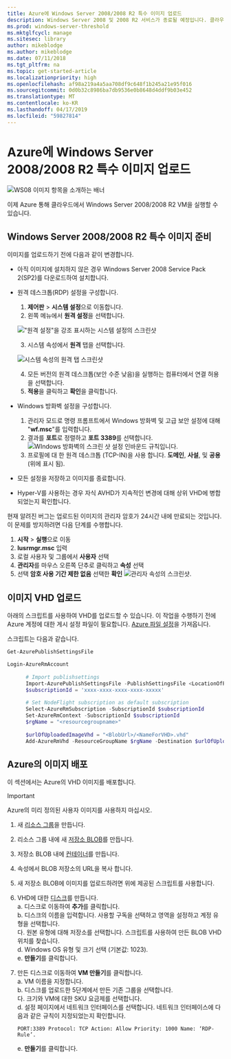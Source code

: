 ```yaml
---
title: Azure에 Windows Server 2008/2008 R2 특수 이미지 업로드
description: Windows Server 2008 및 2008 R2 서비스가 종료될 예정입니다. 클라우드에서 Windows Server를 호스팅하여 Azure로 이동하는 방법을 알아봅니다.
ms.prod: windows-server-threshold
ms.mktglfcycl: manage
ms.sitesec: library
author: mikeblodge
ms.author: mikeblodge
ms.date: 07/11/2018
ms.tgt_pltfrm: na
ms.topic: get-started-article
ms.localizationpriority: high
ms.openlocfilehash: af98a219a4a5aa708df9c648f1b245a21e95f016
ms.sourcegitcommit: 0d0b32c8986ba7db9536e0b8648d4ddf9b03e452
ms.translationtype: MT
ms.contentlocale: ko-KR
ms.lasthandoff: 04/17/2019
ms.locfileid: "59827814"
---
```

# <a name="upload-a-windows-server-20082008-r2-specialized-image-to-azure"></a>Azure에 Windows Server 2008/2008 R2 특수 이미지 업로드 

![WS08 이미지 항목을 소개하는 배너](media/WS08-image-banner-large.png)

이제 Azure 통해 클라우드에서 Windows Server 2008/2008 R2 VM을 실행할 수 있습니다. 

## <a name="prep-the-windows-server-20082008-r2-specialized-image"></a>Windows Server 2008/2008 R2 특수 이미지 준비
이미지를 업로드하기 전에 다음과 같이 변경합니다.

- 아직 이미지에 설치하지 않은 경우 Windows Server 2008 Service Pack 2(SP2)를 다운로드하여 설치합니다.

- 원격 데스크톱(RDP) 설정을 구성합니다.
   1. **제어판** > **시스템 설정**으로 이동합니다.   
   2. 왼쪽 메뉴에서 **원격 설정**을 선택합니다.

   !["원격 설정"을 강조 표시하는 시스템 설정의 스크린샷](media/1a_remote_settings.png)

   3. 시스템 속성에서 **원격** 탭을 선택합니다.   

   ![시스템 속성의 원격 탭 스크린샷](media/2c_sysprops.png)

   4. 모든 버전의 원격 데스크톱(보안 수준 낮음)을 실행하는 컴퓨터에서 연결 허용을 선택합니다.   
   5. **적용**을 클릭하고 **확인**을 클릭합니다.
- Windows 방화벽 설정을 구성합니다.   
   1. 관리자 모드로 명령 프롬프트에서 Windows 방화벽 및 고급 보안 설정에 대해 "**wf.msc**"를 입력합니다.   
   2. 결과를 **포트**로 정렬하고 **포트 3389**를 선택합니다.   
     ![WIndows 방화벽의 스크린 샷 설정 인바운드 규칙입니다.](media/3b_inboundrules.png)   
   3. 프로필에 대 한 원격 데스크톱 (TCP-IN)을 사용 합니다. **도메인**, **사설**, 및 **공용** (위에 표시 됨).

- 모든 설정을 저장하고 이미지를 종료합니다.   
- Hyper-V를 사용하는 경우 자식 AVHD가 지속적인 변경에 대해 상위 VHD에 병합되었는지 확인합니다.

현재 알려진 버그는 업로드된 이미지의 관리자 암호가 24시간 내에 만료되는 것입니다. 이 문제를 방지하려면 다음 단계를 수행합니다. 

1. **시작** > **실행**으로 이동
2. **lusrmgr.msc** 입력
3. 로컬 사용자 및 그룹에서 **사용자** 선택
4. **관리자**를 마우스 오른쪽 단추로 클릭하고 **속성** 선택
5. 선택 **암호 사용 기간 제한 없음** 선택한 **확인**
![관리자 속성의 스크린샷.](media/6_adminprops.png)

## <a name="uploading-the-image-vhd"></a>이미지 VHD 업로드
아래의 스크립트를 사용하여 VHD를 업로드할 수 있습니다. 이 작업을 수행하기 전에 Azure 계정에 대한 게시 설정 파일이 필요합니다. [Azure 파일 설정](https://azure.microsoft.com/downloads/)을 가져옵니다.

스크립트는 다음과 같습니다.

```powershell
Get-AzurePublishSettingsFile 

Login-AzureRmAccount
 
      # Import publishsettings
      Import-AzurePublishSettingsFile -PublishSettingsFile <LocationOfPublishingFile>
      $subscriptionId = 'xxxx-xxxx-xxxx-xxxx-xxxxx'
 
      # Set NodeFlight subscription as default subscription
      Select-AzureRmSubscription -SubscriptionId $subscriptionId
      Set-AzureRmContext -SubscriptionId $subscriptionId
      $rgName = "<resourcegroupname>"
    
      $urlOfUploadedImageVhd = "<BlobUrl>/<NameForVHD>.vhd"
      Add-AzureRmVhd -ResourceGroupName $rgName -Destination $urlOfUploadedImageVhd -LocalFilePath "<FilePath>"  
```
## <a name="deploy-the-image-in-azure"></a>Azure의 이미지 배포
이 섹션에서는 Azure의 VHD 이미지를 배포합니다. 

> [!IMPORTANT]
> Azure의 미리 정의된 사용자 이미지를 사용하지 마십시오.

1.  새 [리소스 그룹](https://docs.microsoft.com/rest/api/resources/resourcegroups/createorupdate)을 만듭니다. 
2.  리소스 그룹 내에 새 [저장소 BLOB](https://docs.microsoft.com/rest/api/storageservices/put-blob)를 만듭니다.
3.  저장소 BLOB 내에 [컨테이너](https://docs.microsoft.com/rest/api/storageservices/create-container)를 만듭니다.
4.  속성에서 BLOB 저장소의 URL을 복사 합니다.
5.  새 저장소 BLOB에 이미지를 업로드하려면 위에 제공된 스크립트를 사용합니다.
6.  VHD에 대한 [디스크](https://docs.microsoft.com/azure/virtual-machines/windows/prepare-for-upload-vhd-image)를 만듭니다.   
     a. 디스크로 이동하여 **추가**를 클릭합니다.  
     b. 디스크의 이름을 입력합니다. 사용할 구독을 선택하고 영역을 설정하고 계정 유형을 선택합니다.   
     다. 원본 유형에 대해 저장소를 선택합니다. 스크립트를 사용하여 만든 BLOB VHD 위치를 찾습니다.  
     d. Windows OS 유형 및 크기 선택 (기본값: 1023).   
     e. **만들기**를 클릭합니다.   

7.  만든 디스크로 이동하여 **VM 만들기**를 클릭합니다.   
     a. VM 이름을 지정합니다.   
     b. 디스크를 업로드한 5단계에서 만든 기존 그룹을 선택합니다.   
     다. 크기와 VM에 대한 SKU 요금제를 선택합니다.   
     d. 설정 페이지에서 네트워크 인터페이스를 선택합니다. 네트워크 인터페이스에 다음과 같은 규칙이 지정되었는지 확인합니다.
 
        PORT:3389 Protocol: TCP Action: Allow Priority: 1000 Name: ‘RDP-Rule’.   
     e. **만들기**를 클릭합니다.




